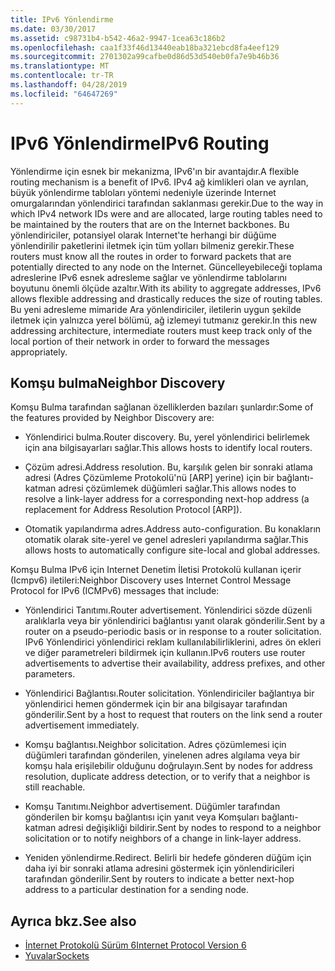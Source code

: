 ```yaml
---
title: IPv6 Yönlendirme
ms.date: 03/30/2017
ms.assetid: c98731b4-b542-46a2-9947-1cea63c186b2
ms.openlocfilehash: caa1f33f46d13440eab18ba321ebcd8fa4eef129
ms.sourcegitcommit: 2701302a99cafbe0d86d53d540eb0fa7e9b46b36
ms.translationtype: MT
ms.contentlocale: tr-TR
ms.lasthandoff: 04/28/2019
ms.locfileid: "64647269"
---
```

# <a name="ipv6-routing"></a><span data-ttu-id="d8efc-102">IPv6 Yönlendirme</span><span class="sxs-lookup"><span data-stu-id="d8efc-102">IPv6 Routing</span></span>
<span data-ttu-id="d8efc-103">Yönlendirme için esnek bir mekanizma, IPv6'ın bir avantajdır.</span><span class="sxs-lookup"><span data-stu-id="d8efc-103">A flexible routing mechanism is a benefit of IPv6.</span></span> <span data-ttu-id="d8efc-104">IPv4 ağ kimlikleri olan ve ayrılan, büyük yönlendirme tabloları yöntemi nedeniyle üzerinde Internet omurgalarından yönlendirici tarafından saklanması gerekir.</span><span class="sxs-lookup"><span data-stu-id="d8efc-104">Due to the way in which IPv4 network IDs were and are allocated, large routing tables need to be maintained by the routers that are on the Internet backbones.</span></span> <span data-ttu-id="d8efc-105">Bu yönlendiriciler, potansiyel olarak Internet'te herhangi bir düğüme yönlendirilir paketlerini iletmek için tüm yolları bilmeniz gerekir.</span><span class="sxs-lookup"><span data-stu-id="d8efc-105">These routers must know all the routes in order to forward packets that are potentially directed to any node on the Internet.</span></span> <span data-ttu-id="d8efc-106">Güncelleyebileceği toplama adreslerine IPv6 esnek adresleme sağlar ve yönlendirme tablolarını boyutunu önemli ölçüde azaltır.</span><span class="sxs-lookup"><span data-stu-id="d8efc-106">With its ability to aggregate addresses, IPv6 allows flexible addressing and drastically reduces the size of routing tables.</span></span> <span data-ttu-id="d8efc-107">Bu yeni adresleme mimaride Ara yönlendiriciler, iletilerin uygun şekilde iletmek için yalnızca yerel bölümü, ağ izlemeyi tutmanız gerekir.</span><span class="sxs-lookup"><span data-stu-id="d8efc-107">In this new addressing architecture, intermediate routers must keep track only of the local portion of their network in order to forward the messages appropriately.</span></span>  
  
## <a name="neighbor-discovery"></a><span data-ttu-id="d8efc-108">Komşu bulma</span><span class="sxs-lookup"><span data-stu-id="d8efc-108">Neighbor Discovery</span></span>  
 <span data-ttu-id="d8efc-109">Komşu Bulma tarafından sağlanan özelliklerden bazıları şunlardır:</span><span class="sxs-lookup"><span data-stu-id="d8efc-109">Some of the features provided by Neighbor Discovery are:</span></span>  
  
- <span data-ttu-id="d8efc-110">Yönlendirici bulma.</span><span class="sxs-lookup"><span data-stu-id="d8efc-110">Router discovery.</span></span> <span data-ttu-id="d8efc-111">Bu, yerel yönlendirici belirlemek için ana bilgisayarları sağlar.</span><span class="sxs-lookup"><span data-stu-id="d8efc-111">This allows hosts to identify local routers.</span></span>  
  
- <span data-ttu-id="d8efc-112">Çözüm adresi.</span><span class="sxs-lookup"><span data-stu-id="d8efc-112">Address resolution.</span></span> <span data-ttu-id="d8efc-113">Bu, karşılık gelen bir sonraki atlama adresi (Adres Çözümleme Protokolü'nü [ARP] yerine) için bir bağlantı-katman adresi çözümlemek düğümleri sağlar.</span><span class="sxs-lookup"><span data-stu-id="d8efc-113">This allows nodes to resolve a link-layer address for a corresponding next-hop address (a replacement for Address Resolution Protocol [ARP]).</span></span>  
  
- <span data-ttu-id="d8efc-114">Otomatik yapılandırma adres.</span><span class="sxs-lookup"><span data-stu-id="d8efc-114">Address auto-configuration.</span></span> <span data-ttu-id="d8efc-115">Bu konakların otomatik olarak site-yerel ve genel adresleri yapılandırma sağlar.</span><span class="sxs-lookup"><span data-stu-id="d8efc-115">This allows hosts to automatically configure site-local and global addresses.</span></span>  
  
 <span data-ttu-id="d8efc-116">Komşu Bulma IPv6 için Internet Denetim İletisi Protokolü kullanan içerir (Icmpv6) iletileri:</span><span class="sxs-lookup"><span data-stu-id="d8efc-116">Neighbor Discovery uses Internet Control Message Protocol for IPv6 (ICMPv6) messages that include:</span></span>  
  
- <span data-ttu-id="d8efc-117">Yönlendirici Tanıtımı.</span><span class="sxs-lookup"><span data-stu-id="d8efc-117">Router advertisement.</span></span> <span data-ttu-id="d8efc-118">Yönlendirici sözde düzenli aralıklarla veya bir yönlendirici bağlantısı yanıt olarak gönderilir.</span><span class="sxs-lookup"><span data-stu-id="d8efc-118">Sent by a router on a pseudo-periodic basis or in response to a router solicitation.</span></span> <span data-ttu-id="d8efc-119">IPv6 Yönlendirici yönlendirici reklam kullanılabilirliklerini, adres ön ekleri ve diğer parametreleri bildirmek için kullanın.</span><span class="sxs-lookup"><span data-stu-id="d8efc-119">IPv6 routers use router advertisements to advertise their availability, address prefixes, and other parameters.</span></span>  
  
- <span data-ttu-id="d8efc-120">Yönlendirici Bağlantısı.</span><span class="sxs-lookup"><span data-stu-id="d8efc-120">Router solicitation.</span></span> <span data-ttu-id="d8efc-121">Yönlendiriciler bağlantıya bir yönlendirici hemen göndermek için bir ana bilgisayar tarafından gönderilir.</span><span class="sxs-lookup"><span data-stu-id="d8efc-121">Sent by a host to request that routers on the link send a router advertisement immediately.</span></span>  
  
- <span data-ttu-id="d8efc-122">Komşu bağlantısı.</span><span class="sxs-lookup"><span data-stu-id="d8efc-122">Neighbor solicitation.</span></span> <span data-ttu-id="d8efc-123">Adres çözümlemesi için düğümleri tarafından gönderilen, yinelenen adres algılama veya bir komşu hala erişilebilir olduğunu doğrulayın.</span><span class="sxs-lookup"><span data-stu-id="d8efc-123">Sent by nodes for address resolution, duplicate address detection, or to verify that a neighbor is still reachable.</span></span>  
  
- <span data-ttu-id="d8efc-124">Komşu Tanıtımı.</span><span class="sxs-lookup"><span data-stu-id="d8efc-124">Neighbor advertisement.</span></span> <span data-ttu-id="d8efc-125">Düğümler tarafından gönderilen bir komşu bağlantısı için yanıt veya Komşuları bağlantı-katman adresi değişikliği bildirir.</span><span class="sxs-lookup"><span data-stu-id="d8efc-125">Sent by nodes to respond to a neighbor solicitation or to notify neighbors of a change in link-layer address.</span></span>  
  
- <span data-ttu-id="d8efc-126">Yeniden yönlendirme.</span><span class="sxs-lookup"><span data-stu-id="d8efc-126">Redirect.</span></span> <span data-ttu-id="d8efc-127">Belirli bir hedefe gönderen düğüm için daha iyi bir sonraki atlama adresini göstermek için yönlendiricileri tarafından gönderilir.</span><span class="sxs-lookup"><span data-stu-id="d8efc-127">Sent by routers to indicate a better next-hop address to a particular destination for a sending node.</span></span>  
  
## <a name="see-also"></a><span data-ttu-id="d8efc-128">Ayrıca bkz.</span><span class="sxs-lookup"><span data-stu-id="d8efc-128">See also</span></span>

- [<span data-ttu-id="d8efc-129">İnternet Protokolü Sürüm 6</span><span class="sxs-lookup"><span data-stu-id="d8efc-129">Internet Protocol Version 6</span></span>](../../../docs/framework/network-programming/internet-protocol-version-6.md)
- [<span data-ttu-id="d8efc-130">Yuvalar</span><span class="sxs-lookup"><span data-stu-id="d8efc-130">Sockets</span></span>](../../../docs/framework/network-programming/sockets.md)
